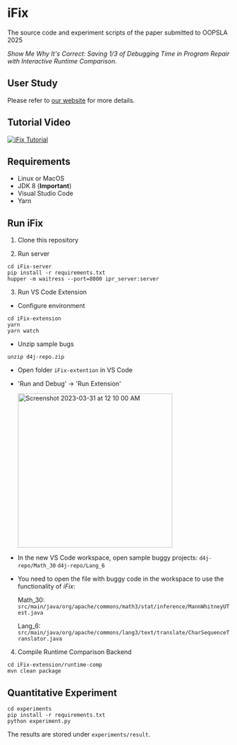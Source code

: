 # iFix
The source code and experiment scripts of the paper submitted to OOPSLA 2025

*Show Me Why It's Correct: Saving 1/3 of Debugging Time in Program Repair with Interactive Runtime Comparison*.

## User Study

Please refer to [our website](https://sites.google.com/view/ifixuserstudy) for more details.

## Tutorial Video

[![iFix Tutorial](https://img.youtube.com/vi/Fvi1mIkZ9tE/mqdefault.jpg)](https://youtu.be/Fvi1mIkZ9tE "iFix Tutorial")


## Requirements

 - Linux or MacOS
 - JDK 8 (**Important**)
 - Visual Studio Code
 - Yarn

## Run iFix

1. Clone this repository

2. Run server
  ```
  cd iFix-server
  pip install -r requirements.txt
  hupper -m waitress --port=8000 ipr_server:server
  ```

 3. Run VS Code Extension
 - Configure environment
  ```
  cd iFix-extension
  yarn
  yarn watch
  ```
 - Unzip sample bugs
  ```
  unzip d4j-repo.zip
  ```

 - Open folder `iFix-extention` in VS Code

 - 'Run and Debug' -> 'Run Extension'

    <img width="350"  alt="Screenshot 2023-03-31 at 12 10 00 AM" src="https://user-images.githubusercontent.com/67893756/229020807-6adcd90f-d606-44c3-b6bb-7c598b1aa2a5.png">

 - In the new VS Code workspace, open sample buggy projects:
    `d4j-repo/Math_30`
    `d4j-repo/Lang_6`

 - You need to open the file with buggy code in the workspace to use the functionality of *iFix*:

     Math_30: `src/main/java/org/apache/commons/math3/stat/inference/MannWhitneyUTest.java`

     Lang_6: `src/main/java/org/apache/commons/lang3/text/translate/CharSequenceTranslator.java`

  4. Compile Runtime Comparison Backend
  ```
  cd iFix-extension/runtime-comp
  mvn clean package
  ```



 ## Quantitative Experiment
 ```
 cd experiments
 pip install -r requirements.txt
 python experiment.py
 ```

 The results are stored under `experiments/result`.

 
